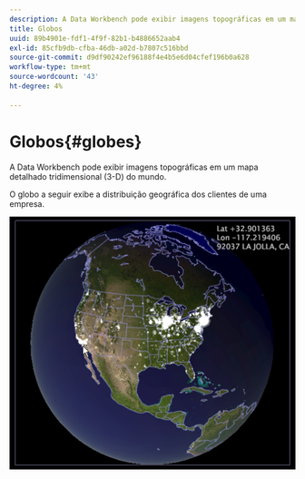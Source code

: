 ```yaml
---
description: A Data Workbench pode exibir imagens topográficas em um mapa detalhado tridimensional (3-D) do mundo.
title: Globos
uuid: 89b4901e-fdf1-4f9f-82b1-b4886652aab4
exl-id: 85cfb9db-cfba-46db-a02d-b7807c516bbd
source-git-commit: d9df90242ef96188f4e4b5e6d04cfef196b0a628
workflow-type: tm+mt
source-wordcount: '43'
ht-degree: 4%

---
```


# Globos{#globes}

A Data Workbench pode exibir imagens topográficas em um mapa detalhado tridimensional (3-D) do mundo.

O globo a seguir exibe a distribuição geográfica dos clientes de uma empresa.

![](assets/vis_Globe_RollOverLatLong.png)

